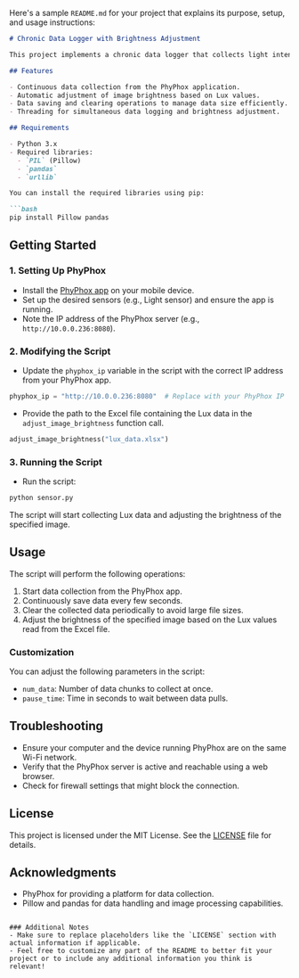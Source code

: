 Here's a sample `README.md` for your project that explains its purpose, setup, and usage instructions:

```markdown
# Chronic Data Logger with Brightness Adjustment

This project implements a chronic data logger that collects light intensity data (Lux) from a PhyPhox application over Wi-Fi. The collected data is then used to adjust the brightness of an image based on environmental conditions. 

## Features

- Continuous data collection from the PhyPhox application.
- Automatic adjustment of image brightness based on Lux values.
- Data saving and clearing operations to manage data size efficiently.
- Threading for simultaneous data logging and brightness adjustment.

## Requirements

- Python 3.x
- Required libraries:
  - `PIL` (Pillow)
  - `pandas`
  - `urllib`

You can install the required libraries using pip:

```bash
pip install Pillow pandas
```

## Getting Started

### 1. Setting Up PhyPhox

- Install the [PhyPhox app](https://phyphox.org/) on your mobile device.
- Set up the desired sensors (e.g., Light sensor) and ensure the app is running.
- Note the IP address of the PhyPhox server (e.g., `http://10.0.0.236:8080`).

### 2. Modifying the Script

- Update the `phyphox_ip` variable in the script with the correct IP address from your PhyPhox app.
  
```python
phyphox_ip = "http://10.0.0.236:8080"  # Replace with your PhyPhox IP
```

- Provide the path to the Excel file containing the Lux data in the `adjust_image_brightness` function call.

```python
adjust_image_brightness("lux_data.xlsx")
```

### 3. Running the Script

- Run the script:

```bash
python sensor.py
```

The script will start collecting Lux data and adjusting the brightness of the specified image.

## Usage

The script will perform the following operations:

1. Start data collection from the PhyPhox app.
2. Continuously save data every few seconds.
3. Clear the collected data periodically to avoid large file sizes.
4. Adjust the brightness of the specified image based on the Lux values read from the Excel file.

### Customization

You can adjust the following parameters in the script:

- `num_data`: Number of data chunks to collect at once.
- `pause_time`: Time in seconds to wait between data pulls.

## Troubleshooting

- Ensure your computer and the device running PhyPhox are on the same Wi-Fi network.
- Verify that the PhyPhox server is active and reachable using a web browser.
- Check for firewall settings that might block the connection.

## License

This project is licensed under the MIT License. See the [LICENSE](LICENSE) file for details.

## Acknowledgments

- PhyPhox for providing a platform for data collection.
- Pillow and pandas for data handling and image processing capabilities.
```

### Additional Notes
- Make sure to replace placeholders like the `LICENSE` section with actual information if applicable.
- Feel free to customize any part of the README to better fit your project or to include any additional information you think is relevant!
